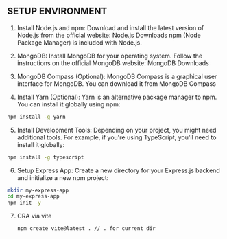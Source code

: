 ## SETUP ENVIRONMENT
1. Install Node.js and npm:
Download and install the latest version of Node.js from the official website: Node.js Downloads
npm (Node Package Manager) is included with Node.js.

2.  MongoDB:
Install MongoDB for your operating system. Follow the instructions on the official MongoDB website: MongoDB Downloads

3. MongoDB Compass (Optional):
MongoDB Compass is a graphical user interface for MongoDB. You can download it from MongoDB Compass

4. Install Yarn (Optional):
Yarn is an alternative package manager to npm. You can install it globally using npm:
```bash
npm install -g yarn
```
5. Install Development Tools:
Depending on your project, you might need additional tools. For example, if you're using TypeScript, you'll need to install it globally:
```bash
npm install -g typescript
```
6. Setup Express App:
Create a new directory for your Express.js backend and initialize a new npm project:
```bash
mkdir my-express-app
cd my-express-app
npm init -y
```
7. CRA via vite
   ```bash
   npm create vite@latest . // . for current dir
   ```
